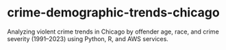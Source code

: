 # crime-demographic-trends-chicago
Analyzing violent crime trends in Chicago by offender age, race, and crime severity (1991–2023) using Python, R, and AWS services.
